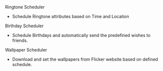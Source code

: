 Ringtone Scheduler
- Schedule Ringtone attributes based on Time and Location

Birthday Scheduler
- Schedule Birthdays and automatically send the predefined wishes to friends.

Wallpaper Scheduler
- Download and set the wallpapers from Flicker website based on defined schedule.